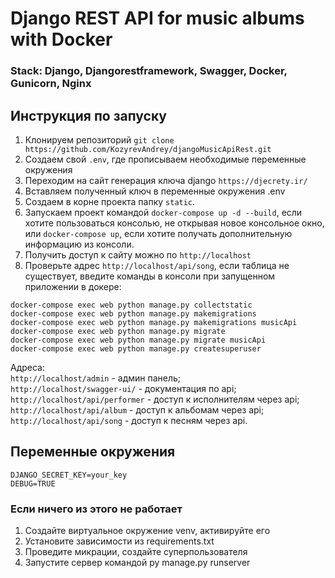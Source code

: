 # Django REST API for music albums with Docker

### Stack: Django, Djangorestframework, Swagger, Docker, Gunicorn, Nginx

## Инструкция по запуску

1. Клонируем репозиторий `git clone https://github.com/KozyrevAndrey/djangoMusicApiRest.git`
2. Создаем свой `.env`, где прописываем необходимые переменные окружения
3. Переходим на сайт генерация ключа django `https://djecrety.ir/`
4. Вставляем полученный ключ в переменные окружения .env
5. Создаем в корне проекта папку `static`.
5. Запускаем проект командой `docker-compose up -d --build`, если хотите пользоваться консолью, не открывая новое консольное окно, или `docker-compose up`, если хотите получать дополнительную информацию из консоли.
6. Получить доступ к сайту можно по `http://localhost`
7. Проверьте адрес `http://localhost/api/song`, если таблица не существует, введите команды в консоли при запущенном приложении в докере:
```
docker-compose exec web python manage.py collectstatic
docker-compose exec web python manage.py makemigrations
docker-compose exec web python manage.py makemigrations musicApi
docker-compose exec web python manage.py migrate
docker-compose exec web python manage.py migrate musicApi
docker-compose exec web python manage.py createsuperuser
```
Адреса:\
`http://localhost/admin` - админ панель;\
`http://localhost/swagger-ui/` - документация по api;\
`http://localhost/api/performer` - доступ к исполнителям через api;\
`http://localhost/api/album` - доступ к альбомам через api;\
`http://localhost/api/song` - доступ к песням через api.

## Переменные окружения 
```
DJANGO_SECRET_KEY=your_key
DEBUG=TRUE
```

### Если ничего из этого не работает
1. Создайте виртуальное окружение venv, активируйте его
2. Установите зависимости из requirements.txt
3. Проведите микрации, создайте суперпользователя
4. Запустите сервер командой py manage.py runserver
